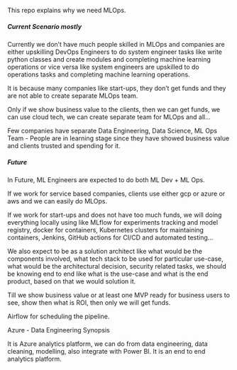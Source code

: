 This repo explains why we need MLOps.

##### Current Scenario mostly

Currently we don’t have much people skilled in MLOps and companies are either upskilling DevOps Engineers to do system engineer tasks like write python classes and create modules and completing machine learning operations or vice versa like system engineers are upskilled to do operations tasks and completing machine learning operations.

It is because many companies like start-ups, they don’t get funds and they are not able to create separate MLOps team.

Only if we show business value to the clients, then we can get funds, we can use cloud tech, we can create separate team for MLOps and all...

Few companies have separate Data Engineering, Data Science, ML Ops Team - People are in learning stage since they have showed business value and clients trusted and spending for it.

##### Future

In Future, ML Engineers are expected to do both ML Dev + ML Ops.

If we work for service based companies, clients use either gcp or azure or aws and we can easily do MLOps.

If we work for start-ups and does not have too much funds, we will doing everything locally using like MLflow for experiments tracking and model registry, docker for containers, Kubernetes clusters for maintaining containers, Jenkins, GitHub actions for CI/CD and automated testing...

We also expect to be as a solution architect like what would be the components involved, what tech stack to be used for particular use-case, what would be the architectural decision, security related tasks, we should be knowing end to end like what is the use-case and what is the end product, based on that we would solution it.

Till we show business value or at least one MVP ready for business users to see, show then what is ROI, then only we will get funds.







Airflow for scheduling the pipeline.

Azure - Data Engineering Synopsis

It is Azure analytics platform, we can do from data engineering, data cleaning, modelling, also integrate with  Power BI. It is an end to end analytics platform.